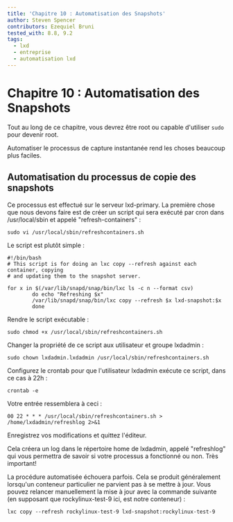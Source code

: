 ```yaml
---
title: 'Chapitre 10 : Automatisation des Snapshots'
author: Steven Spencer
contributors: Ezequiel Bruni
tested_with: 8.8, 9.2
tags:
  - lxd
  - entreprise
  - automatisation lxd
---
```


# Chapitre 10 : Automatisation des Snapshots

Tout au long de ce chapitre, vous devrez être root ou capable d'utiliser `sudo` pour devenir root.

Automatiser le processus de capture instantanée rend les choses beaucoup plus faciles.

## Automatisation du processus de copie des snapshots


Ce processus est effectué sur le serveur lxd-primary. La première chose que nous devons faire est de créer un script qui sera exécuté par cron dans /usr/local/sbin et appelé "refresh-containers" :

```
sudo vi /usr/local/sbin/refreshcontainers.sh
```

Le script est plutôt simple :

```
#!/bin/bash
# This script is for doing an lxc copy --refresh against each container, copying
# and updating them to the snapshot server.

for x in $(/var/lib/snapd/snap/bin/lxc ls -c n --format csv)
        do echo "Refreshing $x"
        /var/lib/snapd/snap/bin/lxc copy --refresh $x lxd-snapshot:$x
        done

```

 Rendre le script exécutable :

```
sudo chmod +x /usr/local/sbin/refreshcontainers.sh
```

Changer la propriété de ce script aux utilisateur et groupe lxdadmin :

```
sudo chown lxdadmin.lxdadmin /usr/local/sbin/refreshcontainers.sh
```

Configurez le crontab pour que l'utilisateur lxdadmin exécute ce script, dans ce cas à 22h :

```
crontab -e
```

Votre entrée ressemblera à ceci :

```
00 22 * * * /usr/local/sbin/refreshcontainers.sh > /home/lxdadmin/refreshlog 2>&1
```

Enregistrez vos modifications et quittez l'éditeur.

Cela créera un log dans le répertoire home de lxdadmin, appelé "refreshlog" qui vous permettra de savoir si votre processus a fonctionné ou non. Très important!

La procédure automatisée échouera parfois. Cela se produit généralement lorsqu'un conteneur particulier ne parvient pas à se mettre à jour. Vous pouvez relancer manuellement la mise à jour avec la commande suivante (en supposant que rockylinux-test-9 ici, est notre conteneur) :

```
lxc copy --refresh rockylinux-test-9 lxd-snapshot:rockylinux-test-9
```
